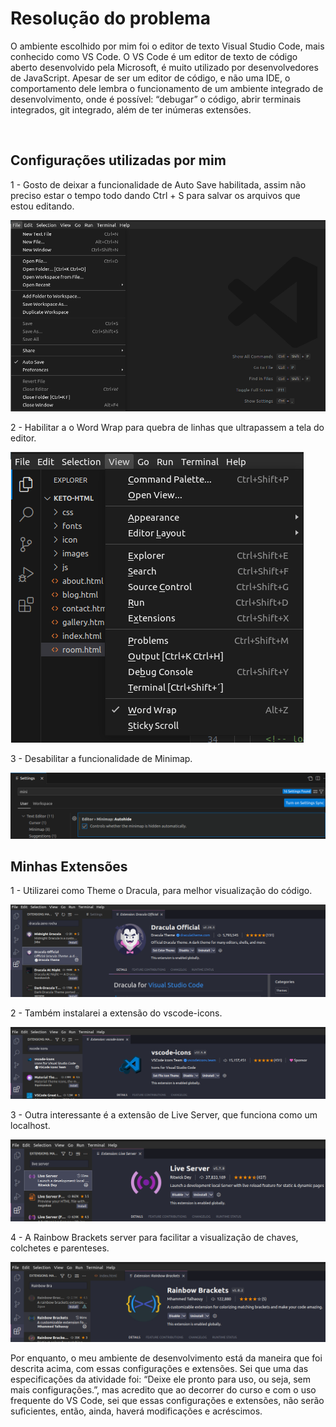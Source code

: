 # Resolução do problema

O ambiente escolhido por mim foi o editor de texto Visual Studio Code, mais conhecido como VS Code. O VS Code é um editor de texto de código aberto desenvolvido pela Microsoft, é muito utilizado por desenvolvedores de JavaScript. Apesar de ser um editor de código, e não uma IDE, o comportamento dele lembra o funcionamento de um ambiente integrado de desenvolvimento, onde é possível: “debugar” o código, abrir terminais integrados, git integrado, além de ter inúmeras extensões.

<br>

## Configurações utilizadas por mim

1 - Gosto de deixar a funcionalidade de Auto Save habilitada, assim não preciso estar o tempo todo dando Ctrl + S para salvar os arquivos que estou editando.

<img src='https://github.com/marcelofox4/formacao-acelerada-em-programacao-softex/blob/main/02-javascript/m1-manipulacao-de-dados-em-javascript/02-trabalho/ambiente-de-desenvolvimento-m1/img/print-vscode-autosave.png'>

<br>

2 - Habilitar a o Word Wrap para quebra de linhas que ultrapassem a tela do editor.

<img src='https://github.com/marcelofox4/formacao-acelerada-em-programacao-softex/blob/main/02-javascript/m1-manipulacao-de-dados-em-javascript/02-trabalho/ambiente-de-desenvolvimento-m1/img/print-vscode-word-wrap.png'>

<br>

3 - Desabilitar a funcionalidade de Minimap.

<img src='https://github.com/marcelofox4/formacao-acelerada-em-programacao-softex/blob/main/02-javascript/m1-manipulacao-de-dados-em-javascript/02-trabalho/ambiente-de-desenvolvimento-m1/img/print-vscode-minimap.png'>

<br>

## Minhas Extensões

1 - Utilizarei como Theme o Dracula, para melhor visualização do código.

<img src='https://github.com/marcelofox4/formacao-acelerada-em-programacao-softex/blob/main/02-javascript/m1-manipulacao-de-dados-em-javascript/02-trabalho/ambiente-de-desenvolvimento-m1/img/print-vscode-theme-dracula.png'>

<br>

2 - Também instalarei a extensão do vscode-icons.

<img src='https://github.com/marcelofox4/formacao-acelerada-em-programacao-softex/blob/main/02-javascript/m1-manipulacao-de-dados-em-javascript/02-trabalho/ambiente-de-desenvolvimento-m1/img/print-vscode-icons.png'>

<br>

3 - Outra interessante é a extensão de Live Server, que funciona como um localhost.

<img src='https://github.com/marcelofox4/formacao-acelerada-em-programacao-softex/blob/main/02-javascript/m1-manipulacao-de-dados-em-javascript/02-trabalho/ambiente-de-desenvolvimento-m1/img/print-vscode-live-server.png'>

<br>

4 - A Rainbow Brackets server para facilitar a visualização de chaves, colchetes e parenteses.

<img src='https://github.com/marcelofox4/formacao-acelerada-em-programacao-softex/blob/main/02-javascript/m1-manipulacao-de-dados-em-javascript/02-trabalho/ambiente-de-desenvolvimento-m1/img/print-vscode-rainbow-brackets.png'>

<br>

Por enquanto, o meu ambiente de desenvolvimento está da maneira que foi descrita acima, com essas configurações e extensões. Sei que uma das especificações da atividade foi: “Deixe ele pronto para uso, ou seja, sem mais configurações.”, mas acredito que ao decorrer do curso e com o uso frequente do VS Code, sei que essas configurações e extensões, não serão suficientes, então, ainda, haverá modificações e acréscimos.
